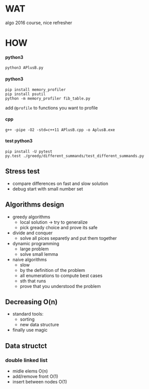 # WAT

algo 2016 course,
nice refresher


# HOW

#### python3
```
python3 APlusB.py
```

#### python3
```
pip install memory_profiler
pip install psutil
python -m memory_profiler fib_table.py  
```
add `@profile` to functions you want to profile

#### cpp
`g++ -pipe -O2 -std=c++11 APlusB.cpp -o AplusB.exe`

#### test python3
```
pip install -U pytest
py.test ./greedy/different_summands/test_different_summands.py  
```

## Stress test

- compare differences on fast and slow solution
- debug start with small number set


## Algorithms design

- greedy algorithms
    - local solution -> try to generalize
    - pick gready choice and prove its safe
- divide and conquer
    - solve all pices separetly and put them together
- dynamic programming
    - large problem 
    - solve small lemma
- naive algorithms
    - slow
    - by the definition of the problem
    - all enumerations to compute best cases
    - sth that runs
    - prove that you understood the problem
    
## Decreasing O(n)
- standard tools:
    - sorting
    - new data structure
- finally use magic



## Data structct

### double linked list
- midle elems O(n)
- add/remove front O(1)
- insert between nodes O(1)